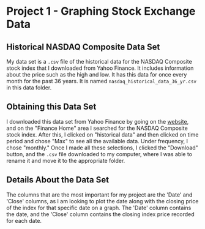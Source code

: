 # Project 1 - Graphing Stock Exchange Data

## Historical NASDAQ Composite Data Set

My data set is a `.csv` file of the historical data for the NASDAQ Composite stock index that I downloaded from Yahoo Finance. It includes information about the price such as the high and low. It has this data for once every month for the past 36 years. It is named `nasdaq_historical_data_36_yr.csv` in this data folder.

## Obtaining this Data Set

I downloaded this data set from Yahoo Finance by going on the [website](https://finance.yahoo.com/quote/%5EIXIC/history?p=%5EIXIC), and on the "Finance Home" area I searched for the NASDAQ Composite stock index. After this, I clicked on "historical data" and then clicked on time period and chose "Max" to see all the available data. Under frequency, I chose "monthly." Once I made all these selections, I clicked the "Download" button, and the `.csv` file downloaded to my computer, where I was able to rename it and move it to the appropriate folder.

## Details About the Data Set

The columns that are the most important for my project are the 'Date' and 'Close' columns, as I am looking to plot the date along with the closing price of the index for that specific date on a graph. The 'Date' column contains the date, and the 'Close' column contains the closing index price recorded for each date.




